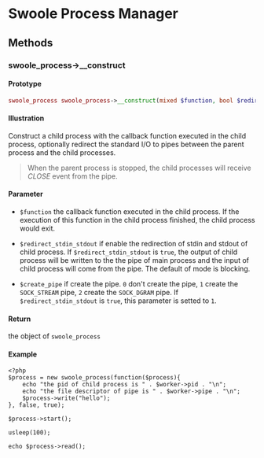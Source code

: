 # Swoole Process Manager

## Methods 

### swoole_process->__construct

#### Prototype

```php
swoole_process swoole_process->__construct(mixed $function, bool $redirect_stdin_stdout = false, int $create_pipe = 2);
```

#### Illustration

Construct a child process with the callback function executed in the child process, optionally redirect the standard I/O to pipes between the parent process and the child processes.

> When the parent process is stopped, the child processes will receive *CLOSE* event from the pipe.

#### Parameter

- `$function` the callback function executed in the child process. If the execution of this function in the child process finished, the child process would exit.

- `$redirect_stdin_stdout` if enable the redirection of stdin and stdout of child process. If `$redirect_stdin_stdout` is `true`, the output of child process will be written to the the pipe of main process and the input of child process will come from the pipe. The default of mode is blocking. 

- `$create_pipe` if create the pipe. `0` don't create the pipe, `1` create the `SOCK_STREAM` pipe, `2` create the `SOCK_DGRAM` pipe. If `$redirect_stdin_stdout` is `true`, this parameter is setted to `1`. 

#### Return

the object of `swoole_process`

#### Example
```
<?php
$process = new swoole_process(function($process){
    echo "the pid of child process is " . $worker->pid . "\n";
    echo "the file descriptor of pipe is " . $worker->pipe . "\n";
    $process->write("hello");
}, false, true);

$process->start();

usleep(100);

echo $process->read();
```
